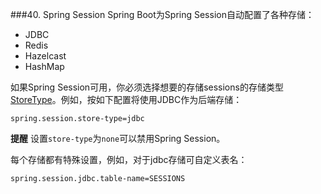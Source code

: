 ###40. Spring Session
Spring Boot为Spring Session自动配置了各种存储：

* JDBC
* Redis
* Hazelcast
* HashMap

如果Spring Session可用，你必须选择想要的存储sessions的存储类型[StoreType](https://github.com/spring-projects/spring-boot/tree/v2.0.0.RELEASE/spring-boot-autoconfigure/src/main/java/org/springframework/boot/autoconfigure/session/StoreType.java)。例如，按如下配置将使用JDBC作为后端存储：
```properties
spring.session.store-type=jdbc
```

**提醒** 设置`store-type`为`none`可以禁用Spring Session。

每个存储都有特殊设置，例如，对于jdbc存储可自定义表名：
```properties
spring.session.jdbc.table-name=SESSIONS
```
